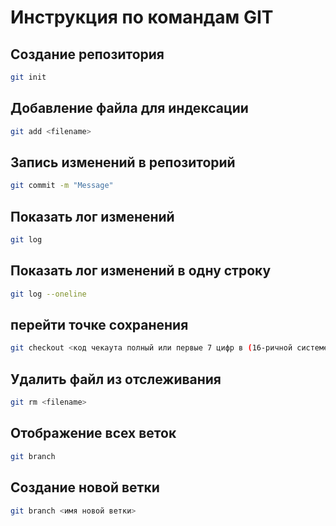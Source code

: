 # Инструкция по командам GIT

## Создание репозитория  
```sh
git init
```
## Добавление файла для индексации 
```sh
git add <filename>
```
## Запись изменений в репозиторий 
```sh
git commit -m "Message"
```
## Показать лог изменений 
```sh
git log
```
## Показать лог изменений в одну строку
```sh
git log --oneline
```
## перейти точке сохранения
```sh
git checkout <код чекаута полный или первые 7 цифр в (16-ричной системе)>
```
## Удалить файл из отслеживания 
```sh
git rm <filename>
```
## Отображение всех веток
```sh
git branch
```
## Создание новой ветки
```sh
git branch <имя новой ветки>
```